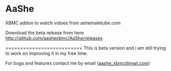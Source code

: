 AaShe
=====
XBMC addon to watch vidoes from ashemaletube.com

Download the beta release from here http://github.com/aashexbmc/AaShe/releases

==========================
This is beta version and i am still trying to work on improving it in my free time.

For bugs and features contact me by email (aashe_xbmc@mail.com)
